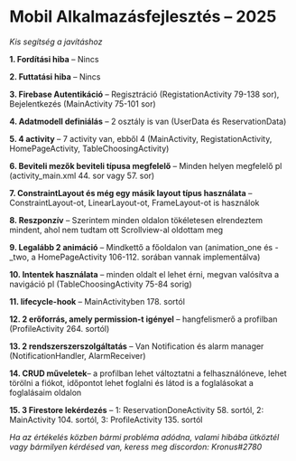 # Mobil Alkalmazásfejlesztés – 2025

*Kis segítség a javításhoz*

**1. Fordítási hiba** – Nincs

**2. Futtatási hiba** – Nincs

**3. Firebase Autentikáció** – Regisztráció (RegistationActivity 79-138 sor), Bejelentkezés (MainActivity 75-101 sor)

**4. Adatmodell definiálás** – 2 osztály is van (UserData és ReservationData)

**5. 4 activity** – 7 activity van, ebből 4 (MainActivity, RegistationActivity, HomePageActivity, TableChoosingActivity)

**6. Beviteli mezők beviteli típusa megfelelő** – Minden helyen megfelelő pl (activity_main.xml 44. sor vagy 57. sor)

**7. ConstraintLayout és még egy másik layout típus használata** – ConstraintLayout-ot, LinearLayout-ot, FrameLayout-ot is használok

**8. Reszponzív** – Szerintem minden oldalon tökéletesen elrendeztem mindent, ahol nem tudtam ott Scrollview-al oldottam meg

**9. Legalább 2 animáció** – Mindkettő a főoldalon van (animation_one és -_two, a HomePageActivity 106-112. sorában vannak implementálva)

**10. Intentek használata** – minden oldalt el lehet érni, megvan valósítva a navigáció pl (TableChoosingActivity 75-84 sorig)

**11. lifecycle-hook** – MainActivityben 178. sortól

**12.  2 erőforrás, amely permission-t igényel** – hangfelismerő a profilban (ProfileActivity 264. sortól)

**13. 2 rendszerszerszolgáltatás** – Van Notification és alarm manager (NotificationHandler, AlarmReceiver)

**14. CRUD műveletek**– a profilban lehet változtatni a felhasználóneve, lehet törölni a fiókot, időpontot lehet foglalni és látod is a foglalásokat a foglalásaim oldalon

**15. 3 Firestore lekérdezés** – 1: ReservationDoneActivity 58. sortól, 2: MainActivity 104. sortól, 3: ProfileActivity 135. sortól

*Ha az értékelés közben bármi probléma adódna, valami hibába ütköztél vagy bármilyen kérdésed van, keress meg discordon: Kronus#2780*
